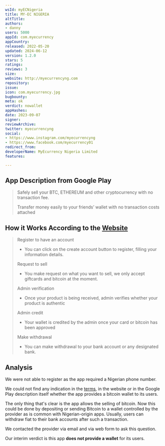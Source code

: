 ```yaml
---
wsId: myECNigeria
title: MY-EC NIGERIA
altTitle: 
authors:
- danny
users: 5000
appId: com.myecurrency
appCountry: 
released: 2022-05-20
updated: 2024-06-12
version: 1.2.0
stars: 5
ratings: 
reviews: 3
size: 
website: http://myecurrencyng.com
repository: 
issue: 
icon: com.myecurrency.jpg
bugbounty: 
meta: ok
verdict: nowallet
appHashes: 
date: 2023-09-07
signer: 
reviewArchive: 
twitter: myecurrencyng
social:
- https://www.instagram.com/myecurrencyng
- https://www.facebook.com/myecurrency01
redirect_from: 
developerName: MyEcurrency Nigeria Limited
features: 

---
```


## App Description from Google Play

> Safely sell your BTC, ETHEREUM and other cryptocurrency with no transaction fee.
>
> Transfer money easily to your friends’ wallet with no transaction costs attached

## How it Works According to the [Website](https://myecurrencyng.com/#process)

> Register to have an account
> - You can click on the create account button to register, filling your information details. 
>
> Request to sell
> - You make request on what you want to sell, we only accept giftcards and bitcoin at the moment.
>
> Admin verification
> - Once your product is being received, admin verifies whether your product is authentic
>
> Admin credit
> - Your wallet is credited by the admin once your card or bitcoin has been approved
> 
> Make withdrawal
> - You can make withdrawal to your bank account or any designated bank.

## Analysis 

We were not able to register as the app required a Nigerian phone number.

We could not find any indication in the [terms](https://myecurrencyng.com/terms-conditions-policies#terms-use), in the website or in the Google Play description itself whether the app provides a bitcoin wallet to its users. 

The only thing that's clear is the app allows the selling of bitcoin. Now this could be done by depositing or sending Bitcoin to a wallet controlled by the provider as is common with Nigerian-origin apps. Usually, users can withdraw fiat to their bank accounts after such a transaction. 

We contacted the provider via email and via web form to ask this question. 

Our interim verdict is this app **does not provide a wallet** for its users. 

